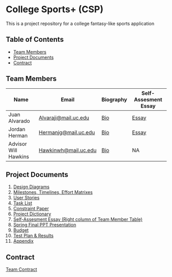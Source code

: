 # College Sports+ (CSP)

This is a project repository for a college fantasy-like sports application

## Table of Contents

- [Team Members](#team-members)
- [Project Documents](#project-documents)
- [Contract](#contract)

## Team Members

| Name                 | Email                | Biography                                                     | Self-Assesment Essay                                          |
| -------------------- | -------------------- | ------------------------------------------------------------- | ------------------------------------------------------------- |
| Juan Alvarado        | Alvaraji@mail.uc.edu | [Bio](/HW_Submissions/Prof_Bio_Juan_Alvarado.md)              | [Essay](/HW_Submissions/Individual_Capstone_Assesment_JIA.md) |
| Jordan Herman        | Hermanjg@mail.uc.edu | [Bio](/HW_Submissions/jordan-herman-professional-biograhy.md) | [Essay](/HW_Submissions/Individual_Capstone_Assesment_JH.md)  |
| Advisor Will Hawkins | Hawkinwh@mail.uc.edu | [Bio](https://researchdirectory.uc.edu/p/hawkinwh)            | NA                                                            |

## Project Documents

1. [Design Diagrams](/HW_Submissions/Design%20Diagrams.docx)
2. [Milestones, Timelines, Effort Matrixes](/HW_Submissions/milestone_list.md)
3. [User Stories](/HW_Submissions/User_Stories.md)
4. [Task List](/HW_Submissions/Tasklist.md)
5. [Constraint Paper](/HW_Submissions/Constraint_Essay.md)
6. [Project Dictionary](/HW_Submissions/Project_Dictionary.md)
7. [Self-Assesment Essay (Right column of Team Member Table)](#team-members)
8. [Spring Final PPT Presentation](/HW_Submissions/Spring_Final_PPT_Presentation.pdf)
9. [Budget](/HW_Submissions/budget.md)
10. [Test Plan & Results](/HW_Submissions/test_plan.md)
11. [Appendix](/HW_Submissions/Appendix.md)

## Contract

[Team Contract](https://docs.google.com/document/d/17yEE7DKb8q53ZAOd0GVl0wYV8_SM8-r6RFJHtuFFjHQ/edit?usp=sharing)
